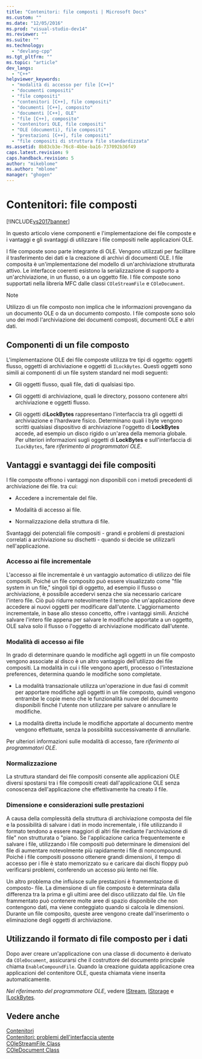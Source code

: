 ```yaml
---
title: "Contenitori: file composti | Microsoft Docs"
ms.custom: ""
ms.date: "12/05/2016"
ms.prod: "visual-studio-dev14"
ms.reviewer: ""
ms.suite: ""
ms.technology: 
  - "devlang-cpp"
ms.tgt_pltfrm: ""
ms.topic: "article"
dev_langs: 
  - "C++"
helpviewer_keywords: 
  - "modalità di accesso per file [C++]"
  - "documenti compositi"
  - "file compositi"
  - "contenitori [C++], file compositi"
  - "documenti [C++], composito"
  - "documenti [C++], OLE"
  - "file [C++], composito"
  - "contenitori OLE, file compositi"
  - "OLE (documenti), file compositi"
  - "prestazioni [C++], file compositi"
  - "file compositi di struttura file standardizzata"
ms.assetid: 8b83cb3e-76c8-4bbe-ba16-737092b36f49
caps.latest.revision: 9
caps.handback.revision: 5
author: "mikeblome"
ms.author: "mblome"
manager: "ghogen"
---
```

# Contenitori: file composti
[!INCLUDE[vs2017banner](../assembler/inline/includes/vs2017banner.md)]

In questo articolo viene componenti e l'implementazione dei file composte e i vantaggi e gli svantaggi di utilizzare i file compositi nelle applicazioni OLE.  
  
 I file composte sono parte integrante di OLE.  Vengono utilizzati per facilitare il trasferimento dei dati e la creazione di archivi di documenti OLE.  I file composita è un'implementazione del modello di un'archiviazione strutturata attivo.  Le interfacce coerenti esistono la serializzazione di supporto a un'archiviazione, in un flusso, o a un oggetto file.  I file composte sono supportati nella libreria MFC dalle classi `COleStreamFile` e `COleDocument`.  
  
> [!NOTE]
>  Utilizzo di un file composto non implica che le informazioni provengano da un documento OLE o da un documento composto.  I file composte sono solo uno dei modi l'archiviazione dei documenti composti, documenti OLE e altri dati.  
  
##  <a name="_core_components_of_a_compound_file"></a> Componenti di un file composto  
 L'implementazione OLE dei file composte utilizza tre tipi di oggetto: oggetti flusso, oggetti di archiviazione e oggetti di `ILockBytes`.  Questi oggetti sono simili ai componenti di un file system standard nei modi seguenti:  
  
-   Gli oggetti flusso, quali file, dati di qualsiasi tipo.  
  
-   Gli oggetti di archiviazione, quali le directory, possono contenere altri archiviazione e oggetti flusso.  
  
-   Gli oggetti di**LockBytes** rappresentano l'interfaccia tra gli oggetti di archiviazione e l'hardware fisico.  Determinano quali i byte vengono scritti qualsiasi dispositivo di archiviazione l'oggetto di **LockBytes** accede, ad esempio un disco rigido o un'area della memoria globale.  Per ulteriori informazioni sugli oggetti di **LockBytes** e sull'interfaccia di `ILockBytes`, fare *riferimento ai programmatori OLE*.  
  
##  <a name="_core_advantages_and_disadvantages_of_compound_files"></a> Vantaggi e svantaggi dei file compositi  
 I file composte offrono i vantaggi non disponibili con i metodi precedenti di archiviazione dei file.  tra cui:  
  
-   Accedere a incrementale del file.  
  
-   Modalità di accesso ai file.  
  
-   Normalizzazione della struttura di file.  
  
 Svantaggi dei potenziali file compositi \- grandi e problemi di prestazioni correlati a archiviazione su dischetti \- quando si decide se utilizzarli nell'applicazione.  
  
###  <a name="_core_incremental_access_to_files"></a> Accesso ai file incrementale  
 L'accesso ai file incrementale è un vantaggio automatico di utilizzo dei file compositi.  Poiché un file composito può essere visualizzato come "file system in un file," singoli tipi di oggetto, ad esempio il flusso o archiviazione, è possibile accedervi senza che sia necessario caricare l'intero file.  Ciò può ridurre notevolmente il tempo che un'applicazione deve accedere ai nuovi oggetti per modificare dall'utente.  L'aggiornamento incrementale, in base allo stesso concetto, offre i vantaggi simili.  Anziché salvare l'intero file appena per salvare le modifiche apportate a un oggetto, OLE salva solo il flusso o l'oggetto di archiviazione modificato dall'utente.  
  
###  <a name="_core_file_access_modes"></a> Modalità di accesso ai file  
 In grado di determinare quando le modifiche agli oggetti in un file composto vengono associate al disco è un altro vantaggio dell'utilizzo dei file compositi.  La modalità in cui i file vengono aperti, processo o l'intestazione preferences, determina quando le modifiche sono completate.  
  
-   La modalità transazionale utilizza un'operazione in due fasi di commit per apportare modifiche agli oggetti in un file composto, quindi vengono entrambe le copie meno che le funzionalità nuove del documento disponibili finché l'utente non utilizzare per salvare o annullare le modifiche.  
  
-   La modalità diretta include le modifiche apportate al documento mentre vengono effettuate, senza la possibilità successivamente di annullarle.  
  
 Per ulteriori informazioni sulle modalità di accesso, fare *riferimento ai programmatori OLE*.  
  
###  <a name="_core_standardization"></a> Normalizzazione  
 La struttura standard dei file compositi consente alle applicazioni OLE diversi spostarsi tra i file compositi creati dall'applicazione OLE senza conoscenza dell'applicazione che effettivamente ha creato il file.  
  
###  <a name="_core_size_and_performance_considerations"></a> Dimensione e considerazioni sulle prestazioni  
 A causa della complessità della struttura di archiviazione composta del file e la possibilità di salvare i dati in modo incrementale, i file utilizzando il formato tendono a essere maggiori di altri file mediante l'archiviazione di file" non strutturata o "piano.  Se l'applicazione carica frequentemente e salvare i file, utilizzando i file compositi può determinare le dimensioni del file di aumentare notevolmente più rapidamente i file di noncompound.  Poiché i file compositi possono ottenere grandi dimensioni, il tempo di accesso per i file è stato memorizzato su e caricare dai dischi floppy può verificarsi problemi, conferendo un accesso più lento nei file.  
  
 Un altro problema che influisce sulle prestazioni è frammentazione di composto\- file.  La dimensione di un file composto è determinata dalla differenza tra la prima e gli ultimi aree del disco utilizzato dal file.  Un file frammentato può contenere molte aree di spazio disponibile che non contengono dati, ma viene conteggiato quando si calcola le dimensioni.  Durante un file composito, queste aree vengono create dall'inserimento o eliminazione degli oggetti di archiviazione.  
  
##  <a name="_core_using_compound_files_format_for_your_data"></a> Utilizzando il formato di file composto per i dati  
 Dopo aver creare un'applicazione con una classe di documento è derivato da `COleDocument`, assicurarsi che il costruttore del documento principale chiama `EnableCompoundFile`.  Quando la creazione guidata applicazione crea applicazioni del contenitore OLE, questa chiamata viene inserita automaticamente.  
  
 *Nel riferimento del programmatore OLE*, vedere [IStream](http://msdn.microsoft.com/library/windows/desktop/aa380034), [IStorage](http://msdn.microsoft.com/library/windows/desktop/aa380015) e [ILockBytes](http://msdn.microsoft.com/library/windows/desktop/aa379238).  
  
## Vedere anche  
 [Contenitori](../mfc/containers.md)   
 [Contenitori: problemi dell'interfaccia utente](../mfc/containers-user-interface-issues.md)   
 [COleStreamFile Class](../mfc/reference/colestreamfile-class.md)   
 [COleDocument Class](../mfc/reference/coledocument-class.md)
